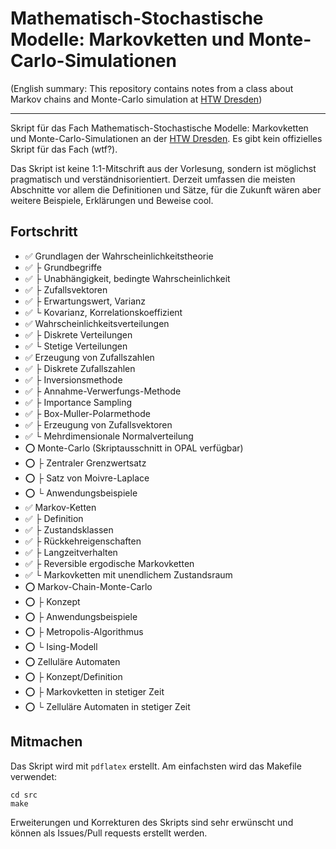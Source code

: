 # Mathematisch-Stochastische Modelle: Markovketten und Monte-Carlo-Simulationen

(English summary: This repository contains notes from a class about Markov
chains and Monte-Carlo simulation at [HTW Dresden](https://htw-dresden.de))

<hr>

Skript für das Fach Mathematisch-Stochastische Modelle: Markovketten und
Monte-Carlo-Simulationen an der [HTW Dresden](https://htw-dresden.de). Es gibt
kein offizielles Skript für das Fach (wtf?).

Das Skript ist keine 1:1-Mitschrift aus der Vorlesung, sondern ist möglichst
pragmatisch und verständnisorientiert. Derzeit umfassen die meisten Abschnitte
vor allem die Definitionen und Sätze, für die Zukunft wären aber weitere
Beispiele, Erklärungen und Beweise cool.

## Fortschritt

- ✅ Grundlagen der Wahrscheinlichkeitstheorie
- ✅ ├ Grundbegriffe
- ✅ ├ Unabhängigkeit, bedingte Wahrscheinlichkeit
- ✅ ├ Zufallsvektoren
- ✅ ├ Erwartungswert, Varianz
- ✅ └ Kovarianz, Korrelationskoeffizient
- ✅ Wahrscheinlichkeitsverteilungen
- ✅ ├ Diskrete Verteilungen
- ✅ └ Stetige Verteilungen
- ✅ Erzeugung von Zufallszahlen
- ✅ ├ Diskrete Zufallszahlen
- ✅ ├ Inversionsmethode
- ✅ ├ Annahme-Verwerfungs-Methode
- ✅ ├ Importance Sampling
- ✅ ├ Box-Muller-Polarmethode
- ✅ ├ Erzeugung von Zufallsvektoren
- ✅ └ Mehrdimensionale Normalverteilung
- ⭕ Monte-Carlo (Skriptausschnitt in OPAL verfügbar)
- ⭕ ├ Zentraler Grenzwertsatz
- ⭕ ├ Satz von Moivre-Laplace
- ⭕ └ Anwendungsbeispiele
- ✅ Markov-Ketten
- ✅ ├ Definition
- ✅ ├ Zustandsklassen
- ✅ ├ Rückkehreigenschaften
- ✅ ├ Langzeitverhalten
- ✅ ├ Reversible ergodische Markovketten
- ✅ └ Markovketten mit unendlichem Zustandsraum
- ⭕ Markov-Chain-Monte-Carlo
- ⭕ ├ Konzept
- ⭕ ├ Anwendungsbeispiele
- ⭕ ├ Metropolis-Algorithmus
- ⭕ └ Ising-Modell
- ⭕ Zelluläre Automaten
- ⭕ ├ Konzept/Definition
- ⭕ ├ Markovketten in stetiger Zeit
- ⭕ └ Zelluläre Automaten in stetiger Zeit

## Mitmachen

Das Skript wird mit `pdflatex` erstellt. Am einfachsten wird das Makefile
verwendet:

```
cd src
make
```

Erweiterungen und Korrekturen des Skripts sind sehr erwünscht und können als
Issues/Pull requests erstellt werden.
